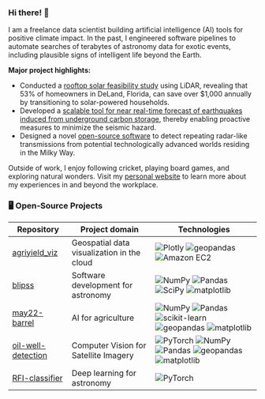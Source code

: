 ### Hi there! 👋

<!--
**akshaysuresh1/akshaysuresh1** is a ✨ _special_ ✨ repository because its `README.md` (this file) appears on your GitHub profile.

Here are some ideas to get you started:

- 🔭 I’m currently working on ...
- 🌱 I’m currently learning ...
- 👯 I’m looking to collaborate on ...
- 🤔 I’m looking for help with ...
- 💬 Ask me about ...
- 📫 How to reach me: ...
- 😄 Pronouns: ...
- ⚡ Fun fact: ...
-->
I am a freelance data scientist building artificial intelligence (AI) tools for positive climate impact. In the past, I engineered software pipelines to automate searches of terabytes of astronomy data for exotic events, including plausible signs of intelligent life beyond the Earth.

**Major project highlights:**
- Conducted a [rooftop solar feasibility study](https://akshaysuresh1.com/projects/2024_05_14_LiDARSolarPotential/index.html) using LiDAR, revealing that 53% of homeowners in DeLand, Florida, can save over $1,000 annually by transitioning to solar-powered households.
- Developed a [scalable tool for near real-time forecast of earthquakes induced from underground carbon storage](https://akshaysuresh1.com/projects/2022_08_31_FDL_CO2/index.html), thereby enabling proactive measures to minimize the seismic hazard.
- Designed a novel [open-source software](https://github.com/UCBerkeleySETI/blipss) to detect repeating radar-like transmissions from potential technologically advanced worlds residing in the Milky Way.


Outside of work, I enjoy following cricket, playing board games, and exploring natural wonders. Visit my [personal website](https://akshaysuresh1.com) to learn more about my experiences in and beyond the workplace.

### 🖥️ Open-Source Projects

| Repository | Project domain | Technologies |
|--|--|--|
| [agriyield_viz](https://github.com/akshaysuresh1/agriyield_viz) | Geospatial data visualization in the cloud | ![Plotly](https://img.shields.io/badge/Plotly-black?style=flat-square&logo=plotly) ![geopandas](https://img.shields.io/badge/Geopandas-black?style=flat-square&logo=geopandas) ![Amazon EC2](https://img.shields.io/badge/AmazonEC2-black?style=flat-square&logo=amazon-ec2)|
| [blipss](https://github.com/UCBerkeleySETI/blipss) | Software development for astronomy | ![NumPy](https://img.shields.io/badge/NumPy-black?style=flat-square&logo=numpy) ![Pandas](https://img.shields.io/badge/Pandas-black?style=flat-square&logo=pandas) ![SciPy](https://img.shields.io/badge/SciPy-black?style=flat-square&logo=scipy) ![matplotlib](https://img.shields.io/badge/Matplotlib-black?style=flat-square&logo=matplotlib) |
| [may22-barrel](https://github.com/akshaysuresh1/may22-barrel) | AI for agriculture | ![NumPy](https://img.shields.io/badge/NumPy-black?style=flat-square&logo=numpy) ![Pandas](https://img.shields.io/badge/Pandas-black?style=flat-square&logo=pandas) ![scikit-learn](https://img.shields.io/badge/scikitlearn-black?style=flat-square&logo=scikit-learn) ![geopandas](https://img.shields.io/badge/Geopandas-black?style=flat-square&logo=geopandas) ![matplotlib](https://img.shields.io/badge/Matplotlib-black?style=flat-square&logo=matplotlib) |
| [oil-well-detection](https://github.com/akshaysuresh1/oil-well-detection) | Computer Vision for Satellite Imagery | ![PyTorch](https://img.shields.io/badge/PyTorch-black?style=flat-square&logo=pytorch) ![NumPy](https://img.shields.io/badge/NumPy-black?style=flat-square&logo=numpy) ![Pandas](https://img.shields.io/badge/Pandas-black?style=flat-square&logo=pandas) ![geopandas](https://img.shields.io/badge/Geopandas-black?style=flat-square&logo=geopandas) ![matplotlib](https://img.shields.io/badge/Matplotlib-black?style=flat-square&logo=matplotlib) |
| [RFI-classifier](https://github.com/akshaysuresh1/RFI-classifier) | Deep learning for astronomy | ![PyTorch](https://img.shields.io/badge/PyTorch-black?style=flat-square&logo=pytorch) |

